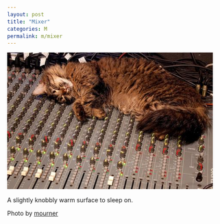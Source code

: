 ```yaml
---
layout: post
title: "Mixer"
categories: M
permalink: m/mixer
---
```


<img src="/images/m/mixer.jpg">

A slightly knobbly warm surface to sleep on.

Photo by <a href="http://www.flickr.com/photos/mourner/3306940441/">mourner</a>